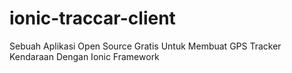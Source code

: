 # ionic-traccar-client
Sebuah Aplikasi Open Source Gratis Untuk Membuat GPS Tracker Kendaraan Dengan Ionic Framework
